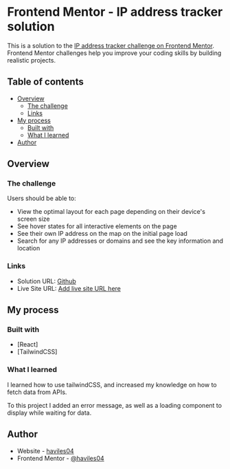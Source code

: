 # Frontend Mentor - IP address tracker solution

This is a solution to the [IP address tracker challenge on Frontend Mentor](https://www.frontendmentor.io/challenges/ip-address-tracker-I8-0yYAH0). Frontend Mentor challenges help you improve your coding skills by building realistic projects. 

## Table of contents

- [Overview](#overview)
  - [The challenge](#the-challenge)
  - [Links](#links)
- [My process](#my-process)
  - [Built with](#built-with)
  - [What I learned](#what-i-learned)
- [Author](#author)



## Overview

### The challenge

Users should be able to:

- View the optimal layout for each page depending on their device's screen size
- See hover states for all interactive elements on the page
- See their own IP address on the map on the initial page load
- Search for any IP addresses or domains and see the key information and location


### Links

- Solution URL: [Github](https://github.com/Haviles04/ip_tracker_app)
- Live Site URL: [Add live site URL here](https://your-live-site-url.com)

## My process

### Built with

- [React]
- [TailwindCSS]



### What I learned

I learned how to use tailwindCSS, and increased my knowledge on how to fetch data from APIs.

To this project I added an error message, as well as a loading component to display while waiting for data.


## Author

- Website - [haviles04](https://haviles04.github.io)
- Frontend Mentor - [@haviles04](https://www.frontendmentor.io/profile/haviles04)
